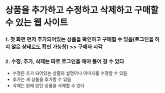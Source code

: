<h1>상품을 추가하고 수정하고 삭제하고 구매할 수 있는 웹 사이트</h1>
<h3>1. 첫 화면 먼저 추가되어있는 상품을 확인하고 구매할 수 있음(로그인을 하지 않은 상태로도 확인 가능함) >> 구매자 시각<br></h3>
<h3>2. 수정, 추가, 삭제는 따로 로그인을 해야 들어 갈 수 있다<br></h3>
<ul>
  <li>수정은 추가 되어있는 상품의 설명이나 이미지를 수정할 수 있음</li>
  <li>추가는 새 상품을 추가할 수 있음</li>
  <li>삭제는 원래 있던 상품을 삭제할 수 있다</li>
</ul>
